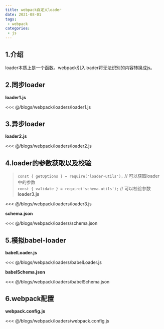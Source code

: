 ```yaml
---
title: webpack自定义loader
date: 2021-08-01
tags:
 - webpack
categories:
 - js
---
```

## 1.介绍
loader本质上是一个函数。webpack引入loader将无法识别的内容转换成js。

## 2.同步loader
**loader1.js**

<<< @/blogs/webpack/loaders/loader1.js

## 3.异步loader
**loader2.js**

<<< @/blogs/webpack/loaders/loader2.js

## 4.loader的参数获取以及校验
>`const { getOptions } = require('loader-utils');` // 可以获取loader中的参数  
>`const { validate } = require('schema-utils');` // 可以校验参数
**loader3.js**

<<< @/blogs/webpack/loaders/loader3.js

**schema.json**

<<< @/blogs/webpack/loaders/schema.json

## 5.模拟babel-loader
**babelLoader.js**

<<< @/blogs/webpack/loaders/babelLoader.js

**babelSchema.json**

<<< @/blogs/webpack/loaders/babelSchema.json

## 6.webpack配置
**webpack.config.js**

<<< @/blogs/webpack/loaders/webpack.config.js